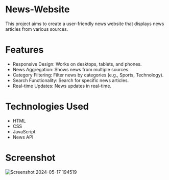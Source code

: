 # News-Website
This project aims to create a user-friendly news website that displays news articles from various sources.
# Features
* Responsive Design: Works on desktops, tablets, and phones.
* News Aggregation: Shows news from multiple sources.
* Category Filtering: Filter news by categories (e.g., Sports, Technology).
* Search Functionality: Search for specific news articles.
* Real-time Updates: News updates in real-time.
# Technologies Used
* HTML
* CSS
* JavaScript
* News API

# Screenshot
![Screenshot 2024-05-17 194519](https://github.com/AnilYadav8421/News-Website/assets/138858484/60226988-5f37-445a-9086-0a917e8d85d1)
